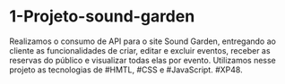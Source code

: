 # 1-Projeto-sound-garden
Realizamos o consumo de API para o site Sound Garden, entregando ao cliente as funcionalidades de criar, editar e excluir eventos, receber as reservas do público e visualizar todas elas por evento. Utilizamos nesse projeto as tecnologias de #HMTL, #CSS e #JavaScript. #XP48.
